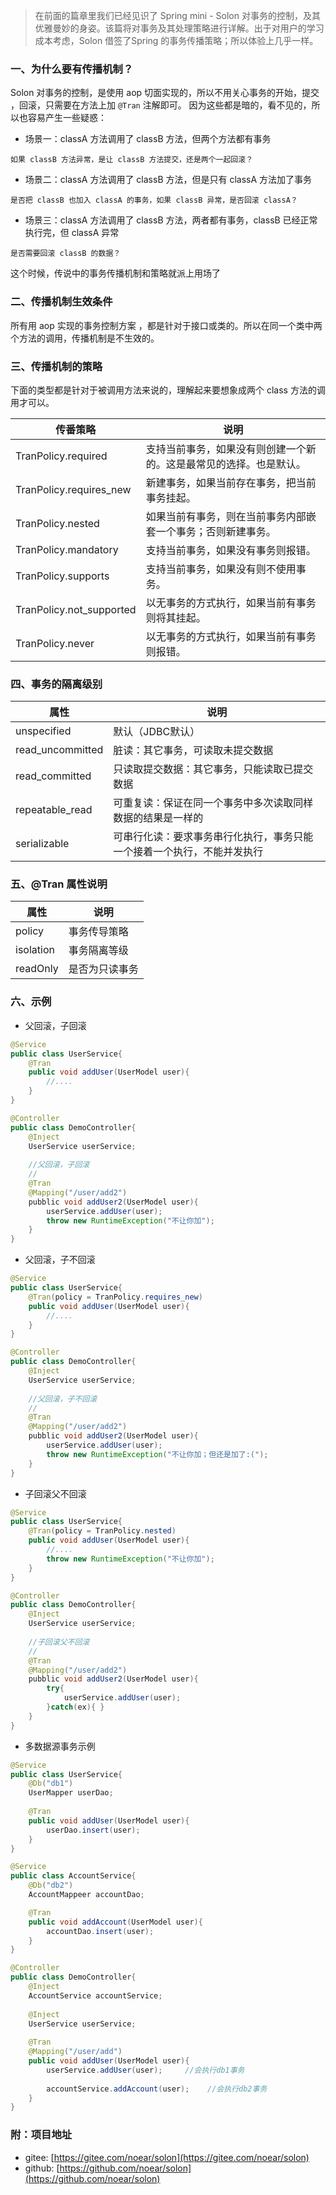 > 在前面的篇章里我们已经见识了 Spring mini - Solon 对事务的控制，及其优雅曼妙的身姿。该篇将对事务及其处理策略进行详解。出于对用户的学习成本考虑，Solon 借签了Spring 的事务传播策略；所以体验上几乎一样。

### 一、为什么要有传播机制？

Solon 对事务的控制，是使用 aop 切面实现的，所以不用关心事务的开始，提交 ，回滚，只需要在方法上加 `@Tran` 注解即可。
因为这些都是暗的，看不见的，所以也容易产生一些疑惑：

* 场景一：classA 方法调用了 classB 方法，但两个方法都有事务
```
如果 classB 方法异常，是让 classB 方法提交，还是两个一起回滚？
```

* 场景二：classA 方法调用了 classB 方法，但是只有 classA 方法加了事务
```
是否把 classB 也加入 classA 的事务，如果 classB 异常，是否回滚 classA？
```

* 场景三：classA 方法调用了 classB 方法，两者都有事务，classB 已经正常执行完，但 classA 异常
```
是否需要回滚 classB 的数据？
```

这个时候，传说中的事务传播机制和策略就派上用场了

### 二、传播机制生效条件

所有用 aop 实现的事务控制方案 ，都是针对于接口或类的。所以在同一个类中两个方法的调用，传播机制是不生效的。


### 三、传播机制的策略

下面的类型都是针对于被调用方法来说的，理解起来要想象成两个 class 方法的调用才可以。


|  传番策略 | 说明 | 
| -------- | -------- | 
| TranPolicy.required     | 支持当前事务，如果没有则创建一个新的。这是最常见的选择。也是默认。     |
| TranPolicy.requires_new     | 新建事务，如果当前存在事务，把当前事务挂起。     |
| TranPolicy.nested     | 如果当前有事务，则在当前事务内部嵌套一个事务；否则新建事务。     |
| TranPolicy.mandatory     | 支持当前事务，如果没有事务则报错。     |
| TranPolicy.supports     | 支持当前事务，如果没有则不使用事务。     |
| TranPolicy.not_supported    | 以无事务的方式执行，如果当前有事务则将其挂起。     |
| TranPolicy.never    | 以无事务的方式执行，如果当前有事务则报错。     |

### 四、事务的隔离级别

| 属性 | 说明 | 
| -------- | -------- | 
| unspecified     | 默认（JDBC默认）    | 
| read_uncommitted     | 脏读：其它事务，可读取未提交数据     | 
| read_committed     | 只读取提交数据：其它事务，只能读取已提交数据  | 
| repeatable_read     | 可重复读：保证在同一个事务中多次读取同样数据的结果是一样的  | 
| serializable     | 可串行化读：要求事务串行化执行，事务只能一个接着一个执行，不能并发执行  | 

### 五、@Tran 属性说明


| 属性 | 说明 | 
| -------- | -------- | 
| policy     | 事务传导策略     | 
| isolation     | 事务隔离等级     | 
| readOnly     | 是否为只读事务  | 



### 六、示例

* 父回滚，子回滚

```java
@Service
public class UserService{
    @Tran
    public void addUser(UserModel user){
        //....
    }
}

@Controller
public class DemoController{
    @Inject
    UserService userService; 
    
    //父回滚，子回滚
    //
    @Tran
    @Mapping("/user/add2")
    pubblic void addUser2(UserModel user){
        userService.addUser(user); 
        throw new RuntimeException("不让你加");
    }
}
```

* 父回滚，子不回滚

```java
@Service
public class UserService{
    @Tran(policy = TranPolicy.requires_new)
    public void addUser(UserModel user){
        //....
    }
}

@Controller
public class DemoController{
    @Inject
    UserService userService; 
    
    //父回滚，子不回滚
    //
    @Tran
    @Mapping("/user/add2")
    pubblic void addUser2(UserModel user){
        userService.addUser(user); 
        throw new RuntimeException("不让你加；但还是加了:(");
    }
}
```

* 子回滚父不回滚

```java
@Service
public class UserService{
    @Tran(policy = TranPolicy.nested)
    public void addUser(UserModel user){
        //....
        throw new RuntimeException("不让你加");
    }
}

@Controller
public class DemoController{
    @Inject
    UserService userService; 
    
    //子回滚父不回滚
    //
    @Tran
    @Mapping("/user/add2")
    pubblic void addUser2(UserModel user){
        try{
            userService.addUser(user); 
        }catch(ex){ }
    }
}
```

* 多数据源事务示例

```java
@Service
public class UserService{
    @Db("db1")
    UserMapper userDao;
    
    @Tran
    public void addUser(UserModel user){
        userDao.insert(user);
    }
}

@Service
public class AccountService{
    @Db("db2")
    AccountMappeer accountDao;

    @Tran
    public void addAccount(UserModel user){
        accountDao.insert(user);
    }
}

@Controller
public class DemoController{
    @Inject
    AccountService accountService; 
    
    @Inject
    UserService userService; 
    
    @Tran
    @Mapping("/user/add")
    public void addUser(UserModel user){
        userService.addUser(user);     //会执行db1事务
        
        accountService.addAccount(user);    //会执行db2事务
    }
}
```


### 附：项目地址

* gitee:  [https://gitee.com/noear/solon](https://gitee.com/noear/solon)
* github:  [https://github.com/noear/solon](https://github.com/noear/solon)





